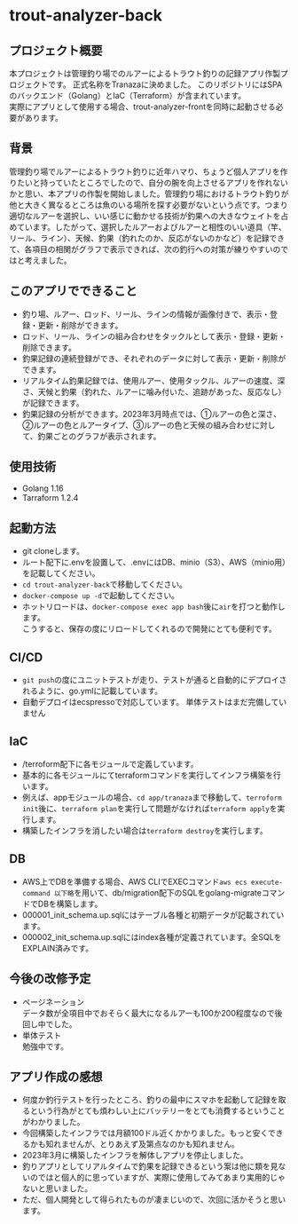 # trout-analyzer-back

## プロジェクト概要
本プロジェクトは管理釣り場でのルアーによるトラウト釣りの記録アプリ作製プロジェクトです。
正式名称をTranazaに決めました。
このリポジトリにはSPAのバックエンド（Golang）とIaC（Terraform）が含まれています。  
実際にアプリとして使用する場合、trout-analyzer-frontを同時に起動させる必要があります。

## 背景
管理釣り場でルアーによるトラウト釣りに近年ハマり、ちょうど個人アプリを作りたいと持っていたところでしたので、自分の腕を向上させるアプリを作れないかと思い、本アプリの作製を開始しました。管理釣り場におけるトラウト釣りが他と大きく異なるところは魚のいる場所を探す必要がないという点です。つまり適切なルアーを選択し、いい感じに動かせる技術が釣果への大きなウェイトを占めています。したがって、選択したルアーおよびルアーと相性のいい道具（竿、リール、ライン）、天候、釣果（釣れたのか、反応がないのかなど）を記録できて、各項目の相関がグラフで表示できれば、次の釣行への対策が練りやすいのではと考えました。

## このアプリでできること
- 釣り場、ルアー、ロッド、リール、ラインの情報が画像付きで、表示・登録・更新・削除ができます。
- ロッド、リール、ラインの組み合わせをタックルとして表示・登録・更新・削除できます。
- 釣果記録の連続登録ができ、それぞれのデータに対して表示・更新・削除ができます。
- リアルタイム釣果記録では、使用ルアー、使用タックル、ルアーの速度、深さ、天候と釣果（釣れた、ルアーに噛み付いた、追跡があった、反応なし）が記録できます。
- 釣果記録の分析ができます。2023年3月時点では、①ルアーの色と深さ、②ルアーの色とルアータイプ、③ルアーの色と天候の組み合わせに対して、釣果ごとのグラフが表示されます。


## 使用技術
- Golang 1.16
- Tarraform 1.2.4

## 起動方法
- git cloneします。
- ルート配下に.envを設置して、.envにはDB、minio（S3）、AWS（minio用）を記載してください。
- ` cd trout-analyzer-back `で移動してください。
- `docker-compose up -d`で起動してください。
- ホットリロードは、`docker-compose exec app bash`後に` air `を打つと動作します。  
こうすると、保存の度にリロードしてくれるので開発にとても便利です。

## CI/CD
- ` git push `の度にユニットテストが走り、テストが通ると自動的にデプロイされるように、go.ymlに記載しています。  
- 自動デプロイはecspressoで対応しています。
単体テストはまだ完備していません

## IaC
- /terroform配下に各モジュールで定義しています。
- 基本的に各モジュールにてterraformコマンドを実行してインフラ構築を行います。
- 例えば、appモジュールの場合、` cd app/tranaza `まで移動して、` terroform init `後に、` terraform plan `を実行して問題がなければ` terraform apply `を実行します。
- 構築したインフラを消したい場合は` terraform destroy `を実行します。

## DB
- AWS上でDBを準備する場合、AWS CLIでEXECコマンド`aws ecs execute-command 以下略`を用いて、db/migration配下のSQLをgolang-migrateコマンドでDBを構築します。
- 000001_init_schema.up.sqlにはテーブル各種と初期データが記載されています。
- 000002_init_schema.up.sqlにはindex各種が定義されています。全SQLをEXPLAIN済みです。

## 今後の改修予定
- ページネーション  
データ数が全項目中でおそらく最大になるルアーも100か200程度なので後回し中でした。
- 単体テスト  
勉強中です。

## アプリ作成の感想
- 何度か釣行テストを行ったところ、釣りの最中にスマホを起動して記録を取るという行為がとても煩わしい上にバッテリーをとても消費するということがわかりました。
- 今回構築したインフラでは月額100ドル近くかかりました。もっと安くできるかも知れませんが、とりあえず及第点なのかも知れません。
- 2023年3月に構築したインフラを解体しアプリを停止しました。
- 釣りアプリとしてリアルタイムで釣果を記録できるという案は他に類を見ないのではと個人的に思っていますが、実際に使用してみてあまり実用的じゃないと思いました。
- ただ、個人開発として得られたものが凄まじいので、次回に活かそうと思います。